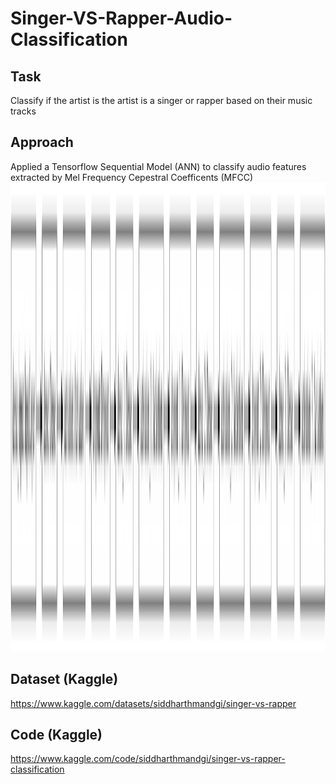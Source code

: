 # Singer-VS-Rapper-Audio-Classification
## Task
Classify if the artist is the artist is a singer or rapper based on their music tracks

## Approach
Applied a Tensorflow Sequential Model (ANN) to classify audio features extracted by Mel Frequency Cepestral Coefficents (MFCC) </br>
<img src = "https://github.com/siddh30/Singer-VS-Rapper-Audio-Classification/blob/main/model_net.png" height = "750">


## Dataset (Kaggle)
https://www.kaggle.com/datasets/siddharthmandgi/singer-vs-rapper

## Code (Kaggle)
https://www.kaggle.com/code/siddharthmandgi/singer-vs-rapper-classification
